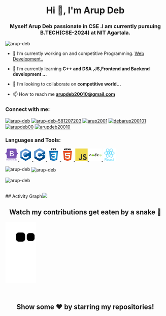 


<h1 align="center">Hi 👋, I'm Arup Deb</h1>
<h3 align="center">Myself Arup Deb passionate in CSE .I am currently pursuing B.TECH(CSE-2024) at NIT Agartala.</h3>

<p align="left"> <img src="https://komarev.com/ghpvc/?username=arup-deb&label=Profile%20views&color=0e75b6&style=flat" alt="arup-deb" /> </p>

- 🔭 I’m currently working on and competitive Programming. [Web Development..](https://elated-lumiere-cc7ec4.netlify.app/)

- 🌱 I’m currently learning **C++ and DSA ,JS,Frontend and Backend development ...**

- 👯 I’m looking to collaborate on **competitive world...**

- 📫 How to reach me **arupdeb20010@gmail.com**

<h3 align="left">Connect with me:</h3>
<p align="left">
<a href="https://codepen.io/arup-deb" target="blank"><img align="center" src="https://raw.githubusercontent.com/rahuldkjain/github-profile-readme-generator/master/src/images/icons/Social/codepen.svg" alt="arup-deb" height="30" width="40" /></a>
<a href="https://linkedin.com/in/arup-deb-581207203" target="blank"><img align="center" src="https://raw.githubusercontent.com/rahuldkjain/github-profile-readme-generator/master/src/images/icons/Social/linked-in-alt.svg" alt="arup-deb-581207203" height="30" width="40" /></a>
<a href="https://www.codechef.com/users/arup2001" target="blank"><img align="center" src="https://cdn.jsdelivr.net/npm/simple-icons@3.1.0/icons/codechef.svg" alt="arup2001" height="30" width="40" /></a>
<a href="https://www.hackerrank.com/debarup200101" target="blank"><img align="center" src="https://raw.githubusercontent.com/rahuldkjain/github-profile-readme-generator/master/src/images/icons/Social/hackerrank.svg" alt="debarup200101" height="30" width="40" /></a>
<a href="https://codeforces.com/profile/arupdeb00" target="blank"><img align="center" src="https://raw.githubusercontent.com/rahuldkjain/github-profile-readme-generator/master/src/images/icons/Social/codeforces.svg" alt="arupdeb00" height="30" width="40" /></a>
<a href="https://auth.geeksforgeeks.org/user/arupdeb20010" target="blank"><img align="center" src="https://raw.githubusercontent.com/rahuldkjain/github-profile-readme-generator/master/src/images/icons/Social/geeks-for-geeks.svg" alt="arupdeb20010" height="30" width="40" /></a>
</p>

<h3 align="left">Languages and Tools:</h3>
<p align="left"> <a href="https://getbootstrap.com" target="_blank" rel="noreferrer"> <img src="https://raw.githubusercontent.com/devicons/devicon/master/icons/bootstrap/bootstrap-plain-wordmark.svg" alt="bootstrap" width="40" height="40"/> </a> <a href="https://www.cprogramming.com/" target="_blank" rel="noreferrer"> <img src="https://raw.githubusercontent.com/devicons/devicon/master/icons/c/c-original.svg" alt="c" width="40" height="40"/> </a> <a href="https://www.w3schools.com/cpp/" target="_blank" rel="noreferrer"> <img src="https://raw.githubusercontent.com/devicons/devicon/master/icons/cplusplus/cplusplus-original.svg" alt="cplusplus" width="40" height="40"/> </a> <a href="https://www.w3schools.com/css/" target="_blank" rel="noreferrer"> <img src="https://raw.githubusercontent.com/devicons/devicon/master/icons/css3/css3-original-wordmark.svg" alt="css3" width="40" height="40"/> </a> <a href="https://www.w3.org/html/" target="_blank" rel="noreferrer"> <img src="https://raw.githubusercontent.com/devicons/devicon/master/icons/html5/html5-original-wordmark.svg" alt="html5" width="40" height="40"/> </a> <a href="https://developer.mozilla.org/en-US/docs/Web/JavaScript" target="_blank" rel="noreferrer"> <img src="https://raw.githubusercontent.com/devicons/devicon/master/icons/javascript/javascript-original.svg" alt="javascript" width="40" height="40"/> </a> <a href="https://nodejs.org" target="_blank" rel="noreferrer"> <img src="https://raw.githubusercontent.com/devicons/devicon/master/icons/nodejs/nodejs-original-wordmark.svg" alt="nodejs" width="40" height="40"/> </a> <a href="https://reactjs.org/" target="_blank" rel="noreferrer"> <img src="https://raw.githubusercontent.com/devicons/devicon/master/icons/react/react-original-wordmark.svg" alt="react" width="40" height="40"/> </a> </p>

<p><img align="left" src="https://github-readme-stats.vercel.app/api/top-langs?username=arup-deb&show_icons=true&locale=en&layout=compact" alt="arup-deb" /></p>

<p>&nbsp;<img align="center" src="https://github-readme-stats.vercel.app/api?username=arup-deb&show_icons=true&locale=en" alt="arup-deb" /></p>

<p><img align="center" src="https://github-readme-streak-stats.herokuapp.com/?user=arup-deb&" alt="arup-deb" /></p>


<br />
## Activity Graph<img src = "https://activity-graph.herokuapp.com/graph?username=Arup-Deb&theme=react-dark">
 <h2 align="center">Watch my contributions get eaten by a snake 🐍</h2>   

![Snake animation](https://github.com/rafaballerini/rafaballerini/blob/output/github-contribution-grid-snake.svg)

<br />

<!-- Ending -->
<h2 align="center">Show some ❤️ by starring my repositories! </h2 
  
